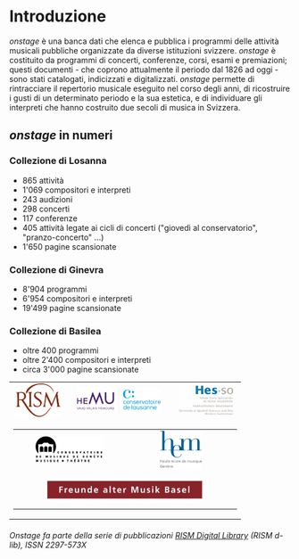 # Introduzione

_onstage_ è una banca dati che elenca e pubblica i programmi delle attività musicali pubbliche organizzate da diverse istituzioni svizzere. _onstage_ è costituito da programmi di concerti, conferenze, corsi, esami e premiazioni; questi documenti - che coprono attualmente il periodo dal 1826 ad oggi - sono stati catalogati, indicizzati e digitalizzati. _onstage_ permette di rintracciare il repertorio musicale eseguito nel corso degli anni, di ricostruire i gusti di un determinato periodo e la sua estetica, e di individuare gli interpreti che hanno costruito due secoli di musica in Svizzera.

## _onstage_ in numeri

### Collezione di Losanna

* 865 attività
* 1'069 compositori e interpreti
* 243 audizioni
* 298 concerti
* 117 conferenze
* 405 attività legate ai cicli di concerti ("giovedì al conservatorio", "pranzo-concerto" ...)
* 1'650 pagine scansionate

### Collezione di Ginevra

* 8'904 programmi
* 6'954 compositori e interpreti
* 19'499 pagine scansionate

### Collezione di Basilea

* oltre 400 programmi
* oltre 2'400 compositori e interpreti
* circa 3'000 pagine scansionate

<!-- Old Onstage logos-->
<div>
	<table border="0" cellspacing="10px" style="margin: 0 auto;text-align:center">
		<tr>
			<td align="center">
				<a href="http://www.rism-ch.org" target="_blank"><img src="https://raw.githubusercontent.com/rism-ch/onstage-texts/master/images/logo-rism.png" width="80px" border="0"></a>
			</td>
			<td align="center">
				<a href="http://www.hemu.ch" target="_blank"><img src="https://raw.githubusercontent.com/rism-ch/onstage-texts/master/images/logo-cdl-hemu.jpg" width="150px" border="0"></a>
			</td>
			<td align="center">
				<a href="http://www.hes-so.ch" target="_blank"><img src="https://raw.githubusercontent.com/rism-ch/onstage-texts/master/images/logo-hesso-s.png" width="100px" border="0"></a>
			</td>
		</tr>
    <tr>
      <td colspan=3>
        <table width="100%">
          <tr>
      			<td align="center" width="50%">
      				<a href="http://www.cmusge.ch" target="_blank"><img src="https://raw.githubusercontent.com/rism-ch/onstage-texts/master/images/logo-cmusge.png" width="120px" border="0"></a>
      			</td>
      			<td align="center" width="50%">
      				<a href="https://www.hesge.ch/hem" target="_blank"><img src="https://raw.githubusercontent.com/rism-ch/onstage-texts/master/images/logo-hem-ge.png" width="75px" border="0"></a>
      			</td>
          </tr>
          <tr>
            <td align="center" colspan=2 style="padding: 10px">
              <a href="http://famb.ch/" target="_blank"><img src="https://raw.githubusercontent.com/rism-ch/onstage-texts/master/images/famb_logo_pantone.jpg" width="75%"></a>
            </td>
        </table>
      </td>
	</table>
</div>

###### Onstage fa parte della serie di pubblicazioni [RISM Digital Library](http://rism-ch.org/d-lib.html) (RISM d-lib), ISSN 2297-573X

